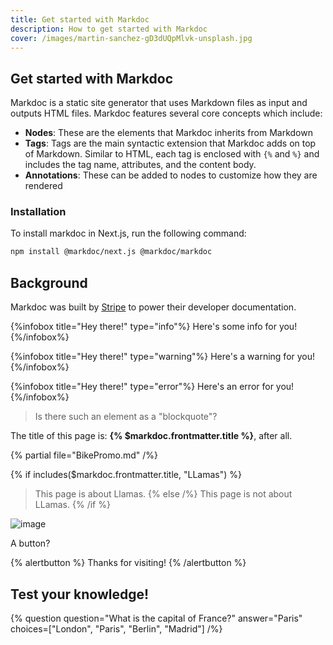 ```yaml
---
title: Get started with Markdoc
description: How to get started with Markdoc
cover: /images/martin-sanchez-gD3dUQpMlvk-unsplash.jpg
---
```

## Get started with Markdoc
Markdoc is a static site generator that uses Markdown files as input and outputs HTML files.
Markdoc features several core concepts which include:
- **Nodes**:
 These are the elements that Markdoc inherits from Markdown
- **Tags**:
 Tags are the main syntactic extension that Markdoc adds on top of Markdown.   Similar to HTML, each tag is enclosed with `{%` and `%}` and includes the tag name, attributes, and the content body.
- **Annotations**:
 These can be added to nodes to customize how they are rendered
### Installation
To install markdoc in Next.js, run the following command:
```bash
npm install @markdoc/next.js @markdoc/markdoc
```
## Background
Markdoc was built by [Stripe](https://stripe.com/) to power their developer documentation.

{%infobox title="Hey there!" type="info"%}
Here's some info for you!
{%/infobox%}

{%infobox title="Hey there!" type="warning"%}
Here's a warning for you!
{%/infobox%}

{%infobox title="Hey there!" type="error"%}
Here's an error for you!
{%/infobox%}

> Is there such an element as a "blockquote"?

The title of this page is: **{% $markdoc.frontmatter.title %}**, after all.

{% partial file="BikePromo.md" /%}

{% if includes($markdoc.frontmatter.title, "LLamas") %}
> This page is about Llamas.
{% else /%}
> This page is not about LLamas.
{% /if %}

![image](/vercel.svg)

A button?

{% alertbutton %}
Thanks for visiting!
{% /alertbutton %}

## Test your knowledge!

{% question
   question="What is the capital of France?"
   answer="Paris"
   choices=["London", "Paris", "Berlin", "Madrid"]
/%}
